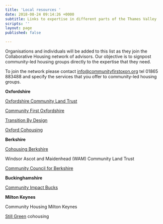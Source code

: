 ```yaml
---
title: 'Local resources '
date: 2018-08-24 09:14:26 +0000
subtitle: Links to expertise in different parts of the Thames Valley
scripts: ''
layout: page
published: false

---
```

Organisations and individuals will be added to this list as they join the Collaborative Housing network of advisors. Our objective is to signpost community-led housing groups directly to the expertise that they need. 

To join the network please contact [info@communityfirstoxon.org](mailto:info@communityfirstoxon.org) tel 01865 883488 and specify the services that you offer to community-led housing groups.

**Oxfordshire**

[Oxfordshire Community Land Trust](https://oclt.org.uk.archived.website/)

[Community First Oxfordshire](http://www.communityfirstoxon.org/)

[Transition By Design](https://transitionbydesign.org/)

[Oxford Cohousing](http://www.oxfordcohousing.org.uk/)

**Berkshire**

[Cohousing Berkshire](http://www.cohousingberks.org.uk/)

Windsor Ascot and Maidenhead (WAM) Community Land Trust

[Community Council for Berkshire](https://ccb2017.wordpress.com/)

**Buckinghamshire**

[Community Impact Bucks](https://communityimpactbucks.org.uk/)

**Milton Keynes**

Community Housing Milton Keynes

[Still Green](https://stillgreenweb.org/about/) cohousing